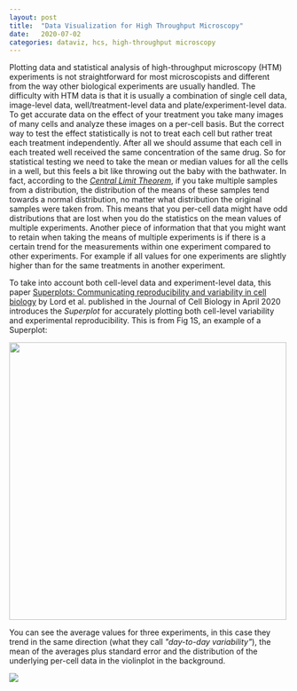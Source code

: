 ```yaml
---
layout: post
title:  "Data Visualization for High Throughput Microscopy"
date:   2020-07-02
categories: dataviz, hcs, high-throughput microscopy
---
```


Plotting data and statistical analysis of high-throughput microscopy (HTM) experiments is not straightforward for most microscopists and different from the way other biological experiments are usually handled. The difficulty with HTM data is that it is usually a combination of single cell data, image-level data, well/treatment-level data and plate/experiment-level data. To get accurate data on the effect of your treatment you take many images of many cells and analyze these images on a per-cell basis. But the correct way to test the effect statistically is not to treat each cell but rather treat each treatment independently. After all we should assume that each cell in each treated well received the same concentration of the same drug. So for statistical testing we need to take the mean or median values for all the cells in a well, but this feels a bit like throwing out the baby with the bathwater. In fact, according to the [*Central Limit Theorem*](https://en.wikipedia.org/wiki/Central_limit_theorem), if you take multiple samples from a distribution, the distribution of the means of these samples tend towards a normal distribution, no matter what distribution the original samples were taken from. This means that you per-cell data might have odd distributions that are lost when you do the statistics on the mean values of multiple experiments. Another piece of information that that you might want to retain when taking the means of multiple experiments is if there is a certain trend for the measurements within one experiment compared to other experiments. For example if all values for one experiments are slightly higher than for the same treatments in another experiment.

To take into account both cell-level data and experiment-level data, this paper [Superplots: Communicating reproducibility and variability in cell biology](https://rupress.org/jcb/article/219/6/e202001064/151717/SuperPlots-Communicating-reproducibility-and) by Lord et al. published in the Journal of Cell Biology in April 2020 introduces the *Superplot* for accurately plotting both cell-level variability and experimental reproducibility. This is from Fig 1S, an example of a Superplot:

<img src="{{site.baseurl}}/assets/jcb_202001064_figs1_crop.png" height = "500">

You can see the average values for three experiments, in this case they trend in the same direction (what they call *"day-to-day variability"*), the mean of the averages plus standard error and the distribution of the underlying per-cell data in the violinplot in the background.

<img src="{{site.baseurl}}/assets/avg_box_no_border_edit.png">
